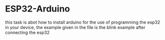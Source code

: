 # ESP32-Arduino
this task is abot how to install arduino for the use of programming the esp32 in your device, the example given in the file is the blink example after connecting the esp32 
